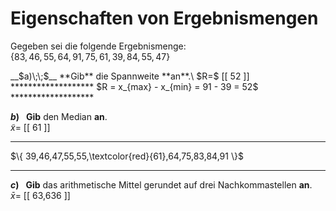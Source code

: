 <!--
version:  0.0.1

language: de

@style
main > *:not(:last-child) {
  margin-bottom: 3rem;
}

input {
    text-align: center;
}

.flex-container {
    display: flex;
    flex-wrap: wrap;
    align-items: stretch;
    gap: 20px;
}

.flex-child {
    flex: 1;
    min-width: 350px;
    margin-right: 20px;
}

@media (max-width: 400px) {
    .flex-child {
        flex: 100%;
        margin-right: 0;
    }
}
@end

formula: \carry   \textcolor{red}{\scriptsize #1}
formula: \digit   \rlap{\carry{#1}}\phantom{#2}#2
formula: \permil  \text{‰}

import: https://raw.githubusercontent.com/LiaTemplates/Tikz-Jax/main/README.md

script: https://cdn.jsdelivr.net/gh/LiaTemplates/Tikz-Jax@main/dist/index.js


tags: Spannweite, arithmetisches Mittel, Median, sehr leicht, niedrig, Angeben

comment: Bestimme die Eigenschaften von gegebenen Ergebnismengen.

author: Martin Lommatzsch

-->




# Eigenschaften von Ergebnismengen

Gegeben sei die folgende Ergebnismenge: \
$\{ 83,46,55,64,91,75,61,39,84,55,47 \}$


<section class="flex-container">

<div class="flex-child">
__$a)\;\;$__ **Gib** die Spannweite **an**.\
$R=$ [[ 52  ]]
*******************
$R = x_{max} - x_{min} = 91 - 39 = 52$
*******************


</div>
<div class="flex-child">

__$b)\;\;$__ **Gib** den Median **an**.\
$\tilde{x}=$ [[  61  ]]
*******************
$\{ 39,46,47,55,55,\textcolor{red}{61},64,75,83,84,91 \}$
*******************


</div>
<div class="flex-child">

__$c)\;\;$__ **Gib** das arithmetische Mittel gerundet auf drei Nachkommastellen **an**.\
$\bar{x}=$ [[  63,636  ]]


</div> 

</section>







